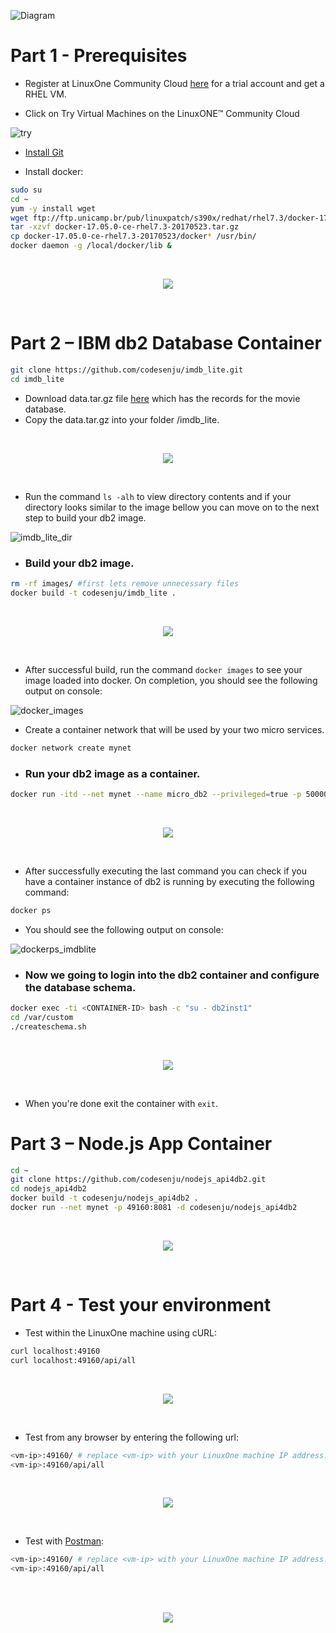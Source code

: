 ![Diagram](images/overview.png)

# Part 1 - Prerequisites
* Register at LinuxOne Community Cloud <a href="https://developer.ibm.com/linuxone/" target="_blank">here</a> for a trial account and get a RHEL VM.

* Click on Try Virtual Machines on the LinuxONE™ Community Cloud

![try](images/try.PNG)

* <a href="https://git-scm.com/downloads" target="blank">Install Git</a>

* Install docker:
```bash
sudo su
cd ~
yum -y install wget
wget ftp://ftp.unicamp.br/pub/linuxpatch/s390x/redhat/rhel7.3/docker-17.05.0-ce-rhel7.3-20170523.tar.gz
tar -xzvf docker-17.05.0-ce-rhel7.3-20170523.tar.gz
cp docker-17.05.0-ce-rhel7.3-20170523/docker* /usr/bin/
docker daemon -g /local/docker/lib &
```
<br>
<p align="center">
  <img src="images/gifs/installingdocker.gif">
</p>
<br>

# Part 2 – IBM db2 Database Container
```bash
git clone https://github.com/codesenju/imdb_lite.git
cd imdb_lite 
```
* Download data.tar.gz file <a href="(https://mega.nz/#!BF0BRYAY!9vIGSwVtLU_FYtJf87WaxnAcrcaBHgJzDiGSInP359k" target="_blank">here</a> which has the records for the movie database.
* Copy the data.tar.gz into your folder /imdb_lite.
<br>
<p align="center">
  <img src="images/gifs/mega.gif">
</p>
<br>

* Run the command `` ls -alh `` to view directory contents and if your directory looks similar to the image bellow you can move on to the next step to build your db2 image.

![imdb_lite_dir](images/imdb_lite_dir.PNG)

* ### Build your db2 image.
```bash
rm -rf images/ #first lets remove unnecessary files
docker build -t codesenju/imdb_lite .
```
<br>
<p align="center">
  <img src="images/gifs/build.gif">
</p>
<br>

 - After successful build, run the command `` docker images `` to see your image loaded into docker. On completion, you should see the following output on console:

![docker_images](images/dockerimages.PNG)

* Create a container network that will be used by your two micro services.
```bash 
docker network create mynet
```
* ### Run your db2 image as a container.
```bash
docker run -itd --net mynet --name micro_db2 --privileged=true -p 50000:50000 -e LICENSE=accept -e DB2INST1_PASSWORD=db2admin -e DBNAME= -v /usr/src/app:/database codesenju/imdb_lite
```
<br>
<p align="center">
  <img src="images/gifs/run.gif">
</p>
<br>

  - After successfully executing the last command you can check if you have a container instance of db2 is running by executing the following command:
   
```bash
docker ps
```

 - You should see the following output on console:
   
![dockerps_imdblite](images/ps.PNG)

* ### Now we going to login into the db2 container and configure the database schema.

```bash
docker exec -ti <CONTAINER-ID> bash -c "su - db2inst1"
cd /var/custom
./createschema.sh
```
<br>
<p align="center">
  <img src="images/gifs/runcontainer.gif">
</p>
<br>

 - When you're done exit the container with ``exit``.

# Part 3 – Node.js App Container 
```bash
cd ~
git clone https://github.com/codesenju/nodejs_api4db2.git
cd nodejs_api4db2
docker build -t codesenju/nodejs_api4db2 .
docker run --net mynet -p 49160:8081 -d codesenju/nodejs_api4db2
```
<br>
<p align="center">
  <img src="images/gifs/nodejs.gif">
</p>
<br>

# Part 4 - Test your environment
* Test within the LinuxOne machine using cURL:
```bash
curl localhost:49160
curl localhost:49160/api/all
```
<br>
<p align="center">
  <img src="images/gifs/curl.gif">
</p>
<br>

* Test from any browser by entering the following url:
```bash
<vm-ip>:49160/ # replace <vm-ip> with your LinuxOne machine IP address.
<vm-ip>:49160/api/all
```
<br>
<p align="center">
  <img src="images/gifs/browser.gif">
</p>
<br>

* Test with <a href="https://www.getpostman.com/downloads/" target="_blank">Postman</a>:
```bash
<vm-ip>:49160/ # replace <vm-ip> with your LinuxOne machine IP address.
<vm-ip>:49160/api/all
```
<br>
<br>
<p align="center">
  <img src="images/gifs/postman.gif">
</p>
<br>
